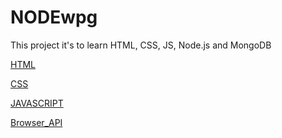 # NODEwpg
This project it's to learn HTML, CSS, JS, Node.js and MongoDB

[HTML](/HTML)

[CSS](/CSS)

[JAVASCRIPT](/JAVASCRIPT)

[Browser_API](/Browser_API)
